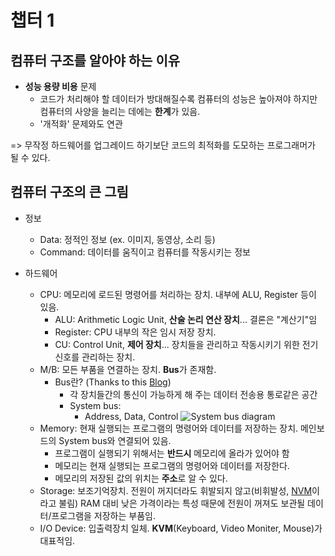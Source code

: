 # 챕터 1

## 컴퓨터 구조를 알아야 하는 이유

- **성능 용량 비용** 문제
	- 코드가 처리해야 할 데이터가 방대해질수록 컴퓨터의 성능은 높아져야 하지만 컴퓨터의 사양을 늘리는 데에는 **한계**가 있음.
	- '개적화' 문제와도 연관

=> 무작정 하드웨어를 업그레이드 하기보단 코드의 최적화를 도모하는 프로그래머가 될 수 있다.

## 컴퓨터 구조의 큰 그림

- 정보
	- Data: 정적인 정보 (ex. 이미지, 동영상, 소리 등)
	- Command: 데이터를 움직이고 컴퓨터를 작동시키는 정보

- 하드웨어
	- CPU: 메모리에 로드된 명령어를 처리하는 장치. 내부에 ALU, Register 등이 있음.
		- ALU: Arithmetic Logic Unit, **산술 논리 연산 장치**... 결론은 "계산기"임
		- Register: CPU 내부의 작은 임시 저장 장치.
		- CU: Control Unit, **제어 장치**... 장치들을 관리하고 작동시키기 위한 전기 신호를 관리하는 장치.
	- M/B: 모든 부품을 연결하는 장치. **Bus**가 존재함.
		- Bus란? (Thanks to this [Blog](https://richong.tistory.com/92))
			- 각 장치들간의 통신이 가능하게 해 주는 데이터 전송용 통로같은 공간
			- System bus:
				- Address, Data, Control
![System bus diagram](https://img1.daumcdn.net/thumb/R1280x0/?scode=mtistory2&fname=https%3A%2F%2Ft1.daumcdn.net%2Fcfile%2Ftistory%2F2430644657A86C3001)
	- Memory: 현재 실행되는 프로그램의 명령어와 데이터를 저장하는 장치. 메인보드의 System bus와 연결되어 있음.
		- 프로그램이 실행되기 위해서는 **반드시** 메모리에 올라가 있어야 함
		- 메모리는 현재 실행되는 프로그램의 명령어와 데이터를 저장한다.
		- 메모리의 저장된 값의 위치는 **주소**로 알 수 있다.
	- Storage: 보조기억장치. 전원이 꺼지더라도 휘발되지 않고(비휘발성, [NVM](https://ko.wikipedia.org/wiki/%EB%B9%84%ED%9C%98%EB%B0%9C%EC%84%B1_%EB%A9%94%EB%AA%A8%EB%A6%AC)이라고 불림) RAM 대비 낮은 가격이라는 특성 때문에 전원이 꺼져도 보관될 데이터/프로그램을 저장하는 부품임.
	- I/O Device: 입출력장치 일체. **KVM**(Keyboard, Video Moniter, Mouse)가 대표적임.

